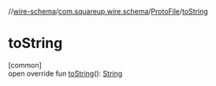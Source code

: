 //[wire-schema](../../../index.md)/[com.squareup.wire.schema](../index.md)/[ProtoFile](index.md)/[toString](to-string.md)

# toString

[common]\
open override fun [toString](to-string.md)(): [String](https://kotlinlang.org/api/latest/jvm/stdlib/kotlin/-string/index.html)
